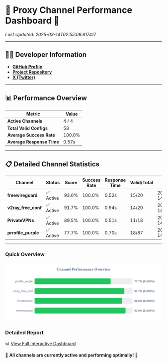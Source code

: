 # 🌟 Proxy Channel Performance Dashboard 🌟

_Last Updated: 2025-03-14T02:55:09.817417_

---

## 👩‍💻 Developer Information

- **[GitHub Profile](https://github.com/4n0nymou3)**  
- **[Project Repository](https://github.com/4n0nymou3/multi-proxy-config-fetcher)**  
- **[X (Twitter)](https://x.com/4n0nymou3)**  

---

## 📊 Performance Overview

| Metric                | Value       |
|-----------------------|-------------|
| **Active Channels**   | 4 / 4       |
| **Total Valid Configs** | 58          |
| **Average Success Rate** | 100.0%      |
| **Average Response Time** | 0.57s       |

---

## 📋 Detailed Channel Statistics

| Channel          | Status     | Score  | Success Rate | Response Time | Valid/Total | Last Success               |
|------------------|------------|--------|--------------|---------------|-------------|----------------------------|
| **freewireguard**  | ✅ Active  | 93.0%  | 100.0% | 0.52s         | 15/20       | 2025-03-14T02:55:09.815393 |
| **v2ray_free_conf**  | ✅ Active  | 91.7%  | 100.0% | 0.54s         | 14/20       | 2025-03-14T02:55:08.725545 |
| **PrivateVPNs**  | ✅ Active  | 89.5%  | 100.0% | 0.51s         | 11/18       | 2025-03-14T02:55:09.265990 |
| **prrofile_purple**  | ✅ Active  | 77.7%  | 100.0% | 0.70s         | 18/87       | 2025-03-14T02:55:08.131915 |

---

### Quick Overview
<div align="center">
  <a href="https://raw.githubusercontent.com/nullluser/NullRepo/refs/heads/main/assets/channel_stats_chart.svg">
    <img src="https://raw.githubusercontent.com/nullluser/NullRepo/refs/heads/main/assets/channel_stats_chart.svg" alt="Source Performance Statistics" width="800">
  </a>
</div>

### Detailed Report
📊 [View Full Interactive Dashboard](https://htmlpreview.github.io/?https://github.com/nullluser/NullRepo/blob/main/assets/performance_report.html)

🎉 **All channels are currently active and performing optimally!** 🎉
